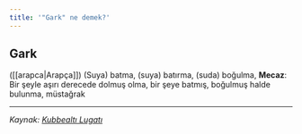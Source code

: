 ```yaml
---
title: '"Gark" ne demek?'
---
```


## Gark
([[arapca|Arapça]]) (Suya) batma, (suya) batırma, (suda) boğulma, **Mecaz**: Bir şeyle aşırı derecede dolmuş olma, bir şeye batmış, boğulmuş halde bulunma, müstağrak

---
*Kaynak: [Kubbealtı Lugatı](https://lugatim.com/s/gark)*